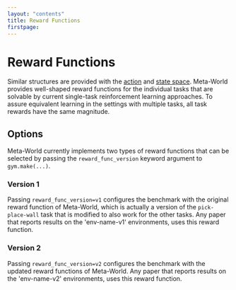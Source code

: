 ```yaml
---
layout: "contents"
title: Reward Functions
firstpage:
---
```


# Reward Functions

Similar structures are provided with the [action](action_space) and [state space](space_space).
Meta-World provides well-shaped reward functions for the individual tasks that are solvable by current single-task reinforcement learning approaches.
To assure equivalent learning in the settings with multiple tasks, all task rewards have the same magnitude.

## Options

Meta-World currently implements two types of reward functions that can be selected
by passing the `reward_func_version` keyword argument to `gym.make(...)`.

### Version 1

Passing `reward_func_version=v1` configures the benchmark with the original
reward function of Meta-World, which is actually a version of the
`pick-place-wall` task that is modified to also work for the other tasks. Any paper that reports results on the 'env-name-v1' environments, uses this reward function.

### Version 2

Passing `reward_func_version=v2` configures the benchmark with the updated
reward functions of Meta-World. Any paper that reports results on the 'env-name-v2' environments, uses this reward function.
